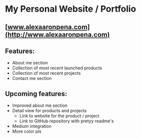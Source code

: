 # My Personal Website / Portfolio
## [www.alexaaronpena.com](http://www.alexaaronpena.com)
## Features:
* About me section
* Collection of most recent launched products
* Collection of most recent projects
* Contact me section

## Upcoming features:
* Improved about me section
* Detail view for products and projects
  * Link to website for the product / project
  * Link to GitHub repository with pretyy readme's
* Medium integration
* More color pls

